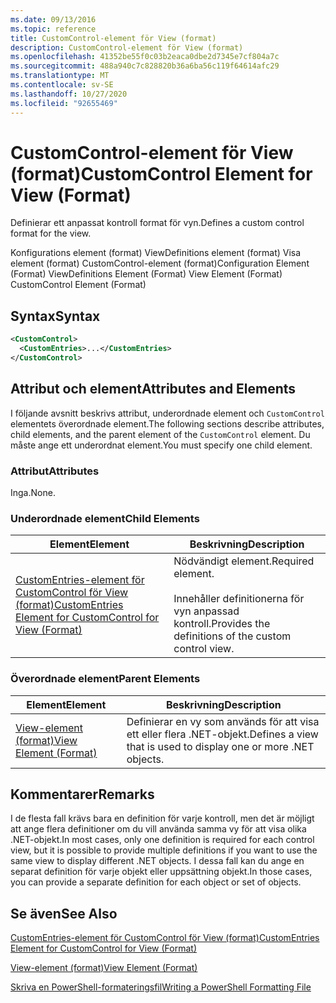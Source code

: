 ```yaml
---
ms.date: 09/13/2016
ms.topic: reference
title: CustomControl-element för View (format)
description: CustomControl-element för View (format)
ms.openlocfilehash: 41352be55f0c03b2eaca0dbe2d7345e7cf804a7c
ms.sourcegitcommit: 488a940c7c828820b36a6ba56c119f64614afc29
ms.translationtype: MT
ms.contentlocale: sv-SE
ms.lasthandoff: 10/27/2020
ms.locfileid: "92655469"
---
```

# <a name="customcontrol-element-for-view-format"></a><span data-ttu-id="635b0-103">CustomControl-element för View (format)</span><span class="sxs-lookup"><span data-stu-id="635b0-103">CustomControl Element for View (Format)</span></span>

<span data-ttu-id="635b0-104">Definierar ett anpassat kontroll format för vyn.</span><span class="sxs-lookup"><span data-stu-id="635b0-104">Defines a custom control format for the view.</span></span>

<span data-ttu-id="635b0-105">Konfigurations element (format) ViewDefinitions element (format) Visa element (format) CustomControl-element (format)</span><span class="sxs-lookup"><span data-stu-id="635b0-105">Configuration Element (Format) ViewDefinitions Element (Format) View Element (Format) CustomControl Element (Format)</span></span>

## <a name="syntax"></a><span data-ttu-id="635b0-106">Syntax</span><span class="sxs-lookup"><span data-stu-id="635b0-106">Syntax</span></span>

```xml
<CustomControl>
  <CustomEntries>...</CustomEntries>
</CustomControl>
```

## <a name="attributes-and-elements"></a><span data-ttu-id="635b0-107">Attribut och element</span><span class="sxs-lookup"><span data-stu-id="635b0-107">Attributes and Elements</span></span>

<span data-ttu-id="635b0-108">I följande avsnitt beskrivs attribut, underordnade element och `CustomControl` elementets överordnade element.</span><span class="sxs-lookup"><span data-stu-id="635b0-108">The following sections describe attributes, child elements, and the parent element of the `CustomControl` element.</span></span> <span data-ttu-id="635b0-109">Du måste ange ett underordnat element.</span><span class="sxs-lookup"><span data-stu-id="635b0-109">You must specify one child element.</span></span>

### <a name="attributes"></a><span data-ttu-id="635b0-110">Attribut</span><span class="sxs-lookup"><span data-stu-id="635b0-110">Attributes</span></span>

<span data-ttu-id="635b0-111">Inga.</span><span class="sxs-lookup"><span data-stu-id="635b0-111">None.</span></span>

### <a name="child-elements"></a><span data-ttu-id="635b0-112">Underordnade element</span><span class="sxs-lookup"><span data-stu-id="635b0-112">Child Elements</span></span>

|<span data-ttu-id="635b0-113">Element</span><span class="sxs-lookup"><span data-stu-id="635b0-113">Element</span></span>|<span data-ttu-id="635b0-114">Beskrivning</span><span class="sxs-lookup"><span data-stu-id="635b0-114">Description</span></span>|
|-------------|-----------------|
|[<span data-ttu-id="635b0-115">CustomEntries-element för CustomControl för View (format)</span><span class="sxs-lookup"><span data-stu-id="635b0-115">CustomEntries Element for CustomControl for View (Format)</span></span>](./customentries-element-for-customcontrol-for-view-format.md)|<span data-ttu-id="635b0-116">Nödvändigt element.</span><span class="sxs-lookup"><span data-stu-id="635b0-116">Required element.</span></span><br /><br /> <span data-ttu-id="635b0-117">Innehåller definitionerna för vyn anpassad kontroll.</span><span class="sxs-lookup"><span data-stu-id="635b0-117">Provides the definitions of the custom control view.</span></span>|

### <a name="parent-elements"></a><span data-ttu-id="635b0-118">Överordnade element</span><span class="sxs-lookup"><span data-stu-id="635b0-118">Parent Elements</span></span>

|<span data-ttu-id="635b0-119">Element</span><span class="sxs-lookup"><span data-stu-id="635b0-119">Element</span></span>|<span data-ttu-id="635b0-120">Beskrivning</span><span class="sxs-lookup"><span data-stu-id="635b0-120">Description</span></span>|
|-------------|-----------------|
|[<span data-ttu-id="635b0-121">View-element (format)</span><span class="sxs-lookup"><span data-stu-id="635b0-121">View Element (Format)</span></span>](./view-element-format.md)|<span data-ttu-id="635b0-122">Definierar en vy som används för att visa ett eller flera .NET-objekt.</span><span class="sxs-lookup"><span data-stu-id="635b0-122">Defines a view that is used to display one or more .NET objects.</span></span>|

## <a name="remarks"></a><span data-ttu-id="635b0-123">Kommentarer</span><span class="sxs-lookup"><span data-stu-id="635b0-123">Remarks</span></span>

<span data-ttu-id="635b0-124">I de flesta fall krävs bara en definition för varje kontroll, men det är möjligt att ange flera definitioner om du vill använda samma vy för att visa olika .NET-objekt.</span><span class="sxs-lookup"><span data-stu-id="635b0-124">In most cases, only one definition is required for each control view, but it is possible to provide multiple definitions if you want to use the same view to display different .NET objects.</span></span> <span data-ttu-id="635b0-125">I dessa fall kan du ange en separat definition för varje objekt eller uppsättning objekt.</span><span class="sxs-lookup"><span data-stu-id="635b0-125">In those cases, you can provide a separate definition for each object or set of objects.</span></span>

## <a name="see-also"></a><span data-ttu-id="635b0-126">Se även</span><span class="sxs-lookup"><span data-stu-id="635b0-126">See Also</span></span>

[<span data-ttu-id="635b0-127">CustomEntries-element för CustomControl för View (format)</span><span class="sxs-lookup"><span data-stu-id="635b0-127">CustomEntries Element for CustomControl for View (Format)</span></span>](./customentries-element-for-customcontrol-for-view-format.md)

[<span data-ttu-id="635b0-128">View-element (format)</span><span class="sxs-lookup"><span data-stu-id="635b0-128">View Element (Format)</span></span>](./view-element-format.md)

[<span data-ttu-id="635b0-129">Skriva en PowerShell-formateringsfil</span><span class="sxs-lookup"><span data-stu-id="635b0-129">Writing a PowerShell Formatting File</span></span>](./writing-a-powershell-formatting-file.md)
